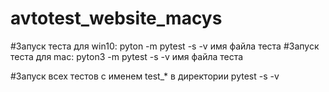 # avtotest_website_macys
#Запуск теста для win10: pyton -m pytest -s -v имя файла теста #Запуск теста для mac: pyton3 -m pytest -s -v имя файла теста

#Запуск всех тестов с именем test_* в директории pytest -s -v
